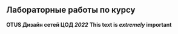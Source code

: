 ## Лабораторные работы по курсу
**OTUS Дизайн сетей ЦОД _2022_**
**This text is _extremely_ important**
